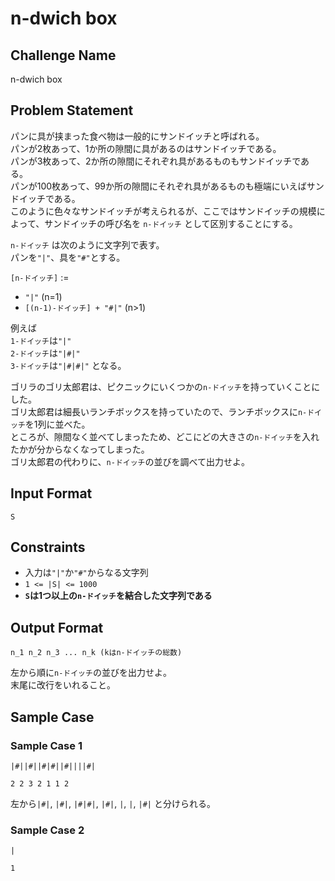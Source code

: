 # n-dwich box 

## Challenge Name

n-dwich box

## Problem Statement

パンに具が挟まった食べ物は一般的にサンドイッチと呼ばれる。  
パンが2枚あって、1か所の隙間に具があるのはサンドイッチである。  
パンが3枚あって、2か所の隙間にそれぞれ具があるものもサンドイッチである。  
パンが100枚あって、99か所の隙間にそれぞれ具があるものも極端にいえばサンドイッチである。  
このように色々なサンドイッチが考えられるが、ここではサンドイッチの規模によって、サンドイッチの呼び名を `n-ドイッチ` として区別することにする。  
  
`n-ドイッチ` は次のように文字列で表す。  
パンを`"|"`、具を`"#"`とする。  
  
`[n-ドイッチ]` :=  
- `"|"` (n=1)  
- `[(n-1)-ドイッチ] + "#|"` (n>1)  
  
例えば  
`1-ドイッチ`は`"|"`  
`2-ドイッチ`は`"|#|"`  
`3-ドイッチ`は`"|#|#|"` となる。  
  
ゴリラのゴリ太郎君は、ピクニックにいくつかの`n-ドイッチ`を持っていくことにした。  
ゴリ太郎君は細長いランチボックスを持っていたので、ランチボックスに`n-ドイッチ`を1列に並べた。  
ところが、隙間なく並べてしまったため、どこにどの大きさの`n-ドイッチ`を入れたかが分からなくなってしまった。  
ゴリ太郎君の代わりに、`n-ドイッチ`の並びを調べて出力せよ。  

## Input Format

```
S
```

## Constraints

- 入力は`"|"`か`"#"`からなる文字列 
- `1 <= |S| <= 1000`
- **`S`は1つ以上の`n-ドイッチ`を結合した文字列である**

## Output Format

```
n_1 n_2 n_3 ... n_k (kはn-ドイッチの総数)
```
左から順に`n-ドイッチ`の並びを出力せよ。  
末尾に改行をいれること。

## Sample Case

### Sample Case 1

```
|#||#||#|#||#||||#|
```

```
2 2 3 2 1 1 2
```

左から`|#|`, `|#|`, `|#|#|`, `|#|`, `|`, `|`, `|#|` と分けられる。

### Sample Case 2

```
|
```

```
1
```
